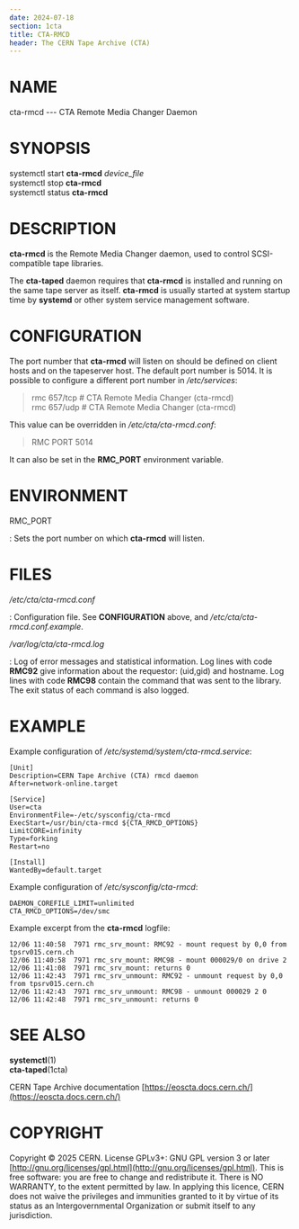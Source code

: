 ```yaml
---
date: 2024-07-18
section: 1cta
title: CTA-RMCD
header: The CERN Tape Archive (CTA)
---
```

<!---
@project      The CERN Tape Archive (CTA)
@copyright    Copyright © 2020-2025 CERN
@license      This program is free software, distributed under the terms of the GNU General Public
              Licence version 3 (GPL Version 3), copied verbatim in the file "COPYING". You can
              redistribute it and/or modify it under the terms of the GPL Version 3, or (at your
              option) any later version.

              This program is distributed in the hope that it will be useful, but WITHOUT ANY
              WARRANTY; without even the implied warranty of MERCHANTABILITY or FITNESS FOR A
              PARTICULAR PURPOSE. See the GNU General Public License for more details.

              In applying this licence, CERN does not waive the privileges and immunities
              granted to it by virtue of its status as an Intergovernmental Organization or
              submit itself to any jurisdiction.
--->

# NAME

cta-rmcd --- CTA Remote Media Changer Daemon

# SYNOPSIS

systemctl start **cta-rmcd** *device_file*\
systemctl stop **cta-rmcd**\
systemctl status **cta-rmcd**

# DESCRIPTION

**cta-rmcd** is the Remote Media Changer daemon, used to control SCSI-compatible tape libraries.

The **cta-taped** daemon requires that **cta-rmcd** is installed and running on the same tape
server as itself. **cta-rmcd** is usually started at system startup time by **systemd** or other
system service management software.

# CONFIGURATION

The port number that **cta-rmcd** will listen on should be defined on client hosts and on the
tapeserver host. The default port number is 5014. It is possible to configure a different port
number in */etc/services*:

> rmc 657/tcp \# CTA Remote Media Changer (cta-rmcd)\
> rmc 657/udp \# CTA Remote Media Changer (cta-rmcd)

This value can be overridden in */etc/cta/cta-rmcd.conf*:

> RMC PORT 5014

It can also be set in the **RMC_PORT** environment variable.

# ENVIRONMENT

RMC_PORT

:   Sets the port number on which **cta-rmcd** will listen.

# FILES

*/etc/cta/cta-rmcd.conf*

:   Configuration file. See **CONFIGURATION** above, and
    */etc/cta/cta-rmcd.conf.example*.

*/var/log/cta/cta-rmcd.log*

:   Log of error messages and statistical information. Log lines with
    code **RMC92** give information about the requestor: (uid,gid) and
    hostname. Log lines with code **RMC98** contain the command that was
    sent to the library. The exit status of each command is also logged.

# EXAMPLE

Example configuration of */etc/systemd/system/cta-rmcd.service*:

    [Unit]
    Description=CERN Tape Archive (CTA) rmcd daemon
    After=network-online.target

    [Service]
    User=cta
    EnvironmentFile=-/etc/sysconfig/cta-rmcd
    ExecStart=/usr/bin/cta-rmcd ${CTA_RMCD_OPTIONS}
    LimitCORE=infinity
    Type=forking
    Restart=no

    [Install]
    WantedBy=default.target

Example configuration of */etc/sysconfig/cta-rmcd*:

    DAEMON_COREFILE_LIMIT=unlimited
    CTA_RMCD_OPTIONS=/dev/smc

Example excerpt from the **cta-rmcd** logfile:

    12/06 11:40:58  7971 rmc_srv_mount: RMC92 - mount request by 0,0 from tpsrv015.cern.ch
    12/06 11:40:58  7971 rmc_srv_mount: RMC98 - mount 000029/0 on drive 2
    12/06 11:41:08  7971 rmc_srv_mount: returns 0
    12/06 11:42:43  7971 rmc_srv_unmount: RMC92 - unmount request by 0,0 from tpsrv015.cern.ch
    12/06 11:42:43  7971 rmc_srv_unmount: RMC98 - unmount 000029 2 0
    12/06 11:42:48  7971 rmc_srv_unmount: returns 0

# SEE ALSO

**systemctl**(1)\
**cta-taped**(1cta)

CERN Tape Archive documentation [https://eoscta.docs.cern.ch/](https://eoscta.docs.cern.ch/)

# COPYRIGHT

Copyright © 2025 CERN. License GPLv3+: GNU GPL version 3 or later [http://gnu.org/licenses/gpl.html](http://gnu.org/licenses/gpl.html).
This is free software: you are free to change and redistribute it. There is NO WARRANTY, to the extent permitted by law.
In applying this licence, CERN does not waive the privileges and immunities granted to it by virtue of its status as an
Intergovernmental Organization or submit itself to any jurisdiction.

